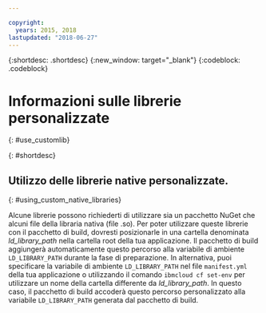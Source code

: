```yaml
---

copyright:
  years: 2015, 2018
lastupdated: "2018-06-27"
---
```


{:shortdesc: .shortdesc}
{:new_window: target="_blank"}
{:codeblock: .codeblock}


# Informazioni sulle librerie personalizzate
{: #use_customlib}

{: #shortdesc}

## Utilizzo delle librerie native personalizzate.
{: #using_custom_native_libraries}

Alcune librerie possono richiederti di utilizzare sia un pacchetto NuGet che alcuni file della libraria nativa (file .so).  Per poter utilizzare queste librerie con il pacchetto di build, dovresti posizionarle in una cartella denominata *ld_library_path* nella cartella root della tua applicazione.
Il pacchetto di build aggiungerà automaticamente questo percorso alla variabile di ambiente `LD_LIBRARY_PATH` durante la fase di preparazione.  In alternativa, puoi specificare la variabile di ambiente `LD_LIBRARY_PATH` nel file `manifest.yml` della tua applicazione o utilizzando il comando `ibmcloud cf set-env` per utilizzare un nome della cartella differente da *ld_library_path*.  In questo caso, il pacchetto di build accoderà questo percorso personalizzato alla variabile `LD_LIBRARY_PATH` generata dal pacchetto di build.
